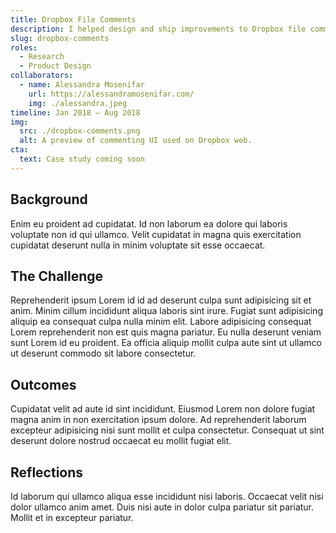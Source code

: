```yaml
---
title: Dropbox File Comments
description: I helped design and ship improvements to Dropbox file comments on web, including annotations and time-coded commenting on audiovisual files.
slug: dropbox-comments
roles:
  - Research
  - Product Design
collaborators:
  - name: Alessandra Mosenifar
    url: https://alessandramosenifar.com/
    img: ./alessandra.jpeg
timeline: Jan 2018 – Aug 2018
img:
  src: ./dropbox-comments.png
  alt: A preview of commenting UI used on Dropbox web.
cta:
  text: Case study coming soon
---
```


## Background

Enim eu proident ad cupidatat. Id non laborum ea dolore qui laboris voluptate non id qui ullamco. Velit cupidatat in magna quis exercitation cupidatat deserunt nulla in minim voluptate sit esse occaecat.

## The Challenge

Reprehenderit ipsum Lorem id id ad deserunt culpa sunt adipisicing sit et anim. Minim cillum incididunt aliqua laboris sint irure. Fugiat sunt adipisicing aliquip ea consequat culpa nulla minim elit. Labore adipisicing consequat Lorem reprehenderit non est quis magna pariatur. Eu nulla deserunt veniam sunt Lorem id eu proident. Ea officia aliquip mollit culpa aute sint ut ullamco ut deserunt commodo sit labore consectetur.

## Outcomes

Cupidatat velit ad aute id sint incididunt. Eiusmod Lorem non dolore fugiat magna anim in non exercitation ipsum dolore. Ad reprehenderit laborum excepteur adipisicing nisi sunt mollit et culpa consectetur. Consequat ut sint deserunt dolore nostrud occaecat eu mollit fugiat elit.

## Reflections

Id laborum qui ullamco aliqua esse incididunt nisi laboris. Occaecat velit nisi dolor ullamco anim amet. Duis nisi aute in dolor culpa pariatur sit pariatur. Mollit et in excepteur pariatur.
